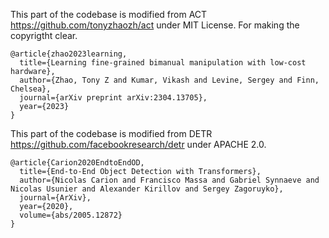 This part of the codebase is modified from ACT https://github.com/tonyzhaozh/act under MIT License.
For making the copyrigtht clear.

    @article{zhao2023learning,
      title={Learning fine-grained bimanual manipulation with low-cost hardware},
      author={Zhao, Tony Z and Kumar, Vikash and Levine, Sergey and Finn, Chelsea},
      journal={arXiv preprint arXiv:2304.13705},
      year={2023}
    }

This part of the codebase is modified from DETR https://github.com/facebookresearch/detr under APACHE 2.0.

    @article{Carion2020EndtoEndOD,
      title={End-to-End Object Detection with Transformers},
      author={Nicolas Carion and Francisco Massa and Gabriel Synnaeve and Nicolas Usunier and Alexander Kirillov and Sergey Zagoruyko},
      journal={ArXiv},
      year={2020},
      volume={abs/2005.12872}
    }